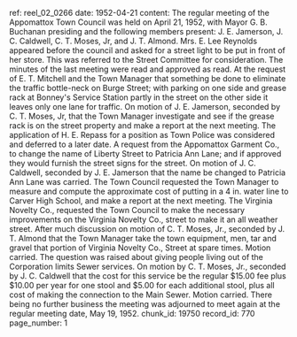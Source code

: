 ref: reel_02_0266
date: 1952-04-21
content: The regular meeting of the Appomattox Town Council was held on April 21, 1952, with Mayor G. B. Buchanan presiding and the following members present: J. E. Jamerson, J. C. Caldwell, C. T. Moses, Jr, and J. T. Almond. Mrs. E. Lee Reynolds appeared before the council and asked for a street light to be put in front of her store. This was referred to the Street Committee for consideration. The minutes of the last meeting were read and approved as read. At the request of E. T. Mitchell and the Town Manager that something be done to eliminate the traffic bottle-neck on Burge Street; with parking on one side and grease rack at Bonney's Service Station partly in the street on the other side it leaves only one lane for traffic. On motion of J. E. Jamerson, seconded by C. T. Moses, Jr, that the Town Manager investigate and see if the grease rack is on the street property and make a report at the next meeting. The application of H. E. Repass for a position as Town Police was considered and deferred to a later date. A request from the Appomattox Garment Co., to change the name of Liberty Street to Patricia Ann Lane; and if approved they would furnish the street signs for the street. On motion of J. C. Caldwell, seconded by J. E. Jamerson that the name be changed to Patricia Ann Lane was carried. The Town Council requested the Town Manager to measure and compute the approximate cost of putting in a 4 in. water line to Carver High School, and make a report at the next meeting. The Virginia Novelty Co., requested the Town Council to make the necessary improvements on the Virginia Novelty Co., street to make it an all weather street. After much discussion on motion of C. T. Moses, Jr., seconded by J. T. Almond that the Town Manager take the town equipment, men, tar and gravel that portion of Virginia Novelty Co., Street at spare times. Motion carried. The question was raised about giving people living out of the Corporation limits Sewer services. On motion by C. T. Moses, Jr., seconded by J. C. Caldwell that the cost for this service be the regular $15.00 fee plus $10.00 per year for one stool and $5.00 for each additional stool, plus all cost of making the connection to the Main Sewer. Motion carried. There being no further business the meeting was adjourned to meet again at the regular meeting date, May 19, 1952.
chunk_id: 19750
record_id: 770
page_number: 1

